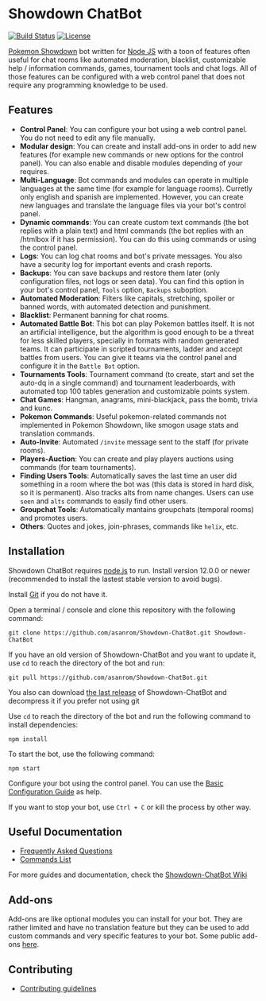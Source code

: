 Showdown ChatBot
====================

[![Build Status](https://travis-ci.org/asanrom/Showdown-ChatBot.svg)](https://travis-ci.org/asanrom/Showdown-ChatBot)
[![License](https://img.shields.io/badge/license-MIT-blue.svg?style=flat)](https://github.com/asanrom/Showdown-ChatBot/blob/master/LICENSE)

[Pokemon Showdown](https://github.com/Zarel/Pokemon-Showdown) bot written for [Node JS](http://nodejs.org/) with a toon of features often useful for chat rooms like automated moderation, blacklist, customizable help / information commands, games, tournament tools and chat logs. All of those features can be configured with a web control panel that does not require any programming knowledge to be used.

Features
------------

 - **Control Panel**: You can configure your bot using a web control panel. You do not need to edit any file manually.
 - **Modular design**: You can create and install add-ons in order to add new features (for example new commands or new options for the control panel). You can also enable and disable modules depending of your requires.
 - **Multi-Language**: Bot commands and modules can operate in multiple languages at the same time (for example for language rooms). Curretly only english and spanish are implemented. However, you can create new languages and translate the language files via your bot's control panel.
 - **Dynamic commands**: You can create custom text commands (the bot replies with a plain text) and html commands (the bot replies with an /htmlbox if it has permission). You can do this using commands or using the control panel.
 - **Logs**: You can log chat rooms and bot's private messages. You also have a security log for important events and crash reports.
 - **Backups**: You can save backups and restore them later (only configuration files, not logs or seen data). You can find this option in your bot's control panel, `Tools` option, `Backups` suboption.
 - **Automated Moderation**: Filters like capitals, stretching, spoiler or banned words, with automated detection and punishment.
 - **Blacklist**: Permanent banning for chat rooms.
 - **Automated Battle Bot**: This bot can play Pokemon battles itself. It is not an artificial intelligence, but the algorithm is good enough to be a threat for less skilled players, specially in formats with random generated teams. It can participate in scripted tournaments, ladder and accept battles from users. You can give it teams via the control panel and configure it in the `Battle Bot` option.
 - **Tournaments Tools**: Tournament command (to create, start and set the auto-dq in a single command) and tournament leaderboards, with automated top 100 tables generation and customizable points system.
 - **Chat Games**: Hangman, anagrams, mini-blackjack, pass the bomb, trivia and kunc.
 - **Pokemon Commands**: Useful pokemon-related commands not implemented in Pokemon Showdown, like smogon usage stats and translation commands.
 - **Auto-Invite**: Automated `/invite` message sent to the staff (for private rooms).
 - **Players-Auction**: You can create and play players auctions using commands (for team tournaments).
 - **Finding Users Tools**: Automatically saves the last time an user did something in a room where the bot was (this data is stored in hard disk, so it is permanent). Also tracks alts from name changes. Users can use `seen` and `alts` commands to easily find other users.
 - **Groupchat Tools**: Automatically mantains groupchats (temporal rooms) and promotes users.
 - **Others**: Quotes and jokes, join-phrases, commands like `helix`, etc.


Installation
------------

Showdown ChatBot requires [node.js](http://nodejs.org/) to run. Install version 12.0.0 or newer (recommended to install the lastest stable version to avoid bugs).

Install [Git](https://git-scm.com/) if you do not have it.

Open a terminal / console and clone this repository with the following command:
```
git clone https://github.com/asanrom/Showdown-ChatBot.git Showdown-ChatBot
```

If you have an old version of Showdown-ChatBot and you want to update it,  use `cd` to reach the directory of the bot and run:
```
git pull https://github.com/asanrom/Showdown-ChatBot.git
```

You also can download [the last release](https://github.com/asanrom/Showdown-ChatBot/releases) of Showdown-ChatBot and decompress it if you prefer not using git

Use `cd` to reach the directory of the bot and run the following command to install dependencies:
```
npm install
```

To start the bot, use the following command:
```
npm start
```

Configure your bot using the control panel. You can use the [Basic Configuration Guide](https://github.com/asanrom/Showdown-ChatBot/wiki/Basic-Configuration-Guide) as help.

If you want to stop your bot, use `Ctrl + C` or kill the process by other way.


Useful Documentation
------------

 - [Frequently Asked Questions](https://github.com/asanrom/Showdown-ChatBot/wiki/Frequently-Asked-Questions)
 - [Commands List](https://github.com/asanrom/Showdown-ChatBot/wiki/Commands-List)

For more guides and documentation, check the [Showdown-ChatBot Wiki](https://github.com/asanrom/Showdown-ChatBot/wiki)


Add-ons
------------

Add-ons are like optional modules you can install for your bot. They are rather limited and have no translation feature but they can be used to add custom commands and very specific features to your bot. Some public add-ons [here](https://github.com/asanrom/Showdown-ChatBot/wiki#add-ons).

Contributing
------------

 - [Contributing guidelines](https://github.com/asanrom/Showdown-ChatBot/blob/master/CONTRIBUTING.md)
